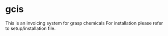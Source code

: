 # gcis
This is an invoicing system for grasp chemicals
For installation please refer to setup/installation file.
